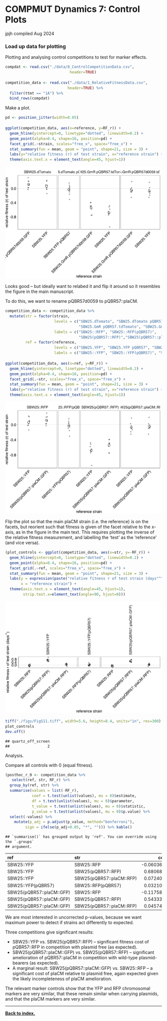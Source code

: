 COMPMUT Dynamics 7: Control Plots
================
jpjh
compiled Aug 2024

### Load up data for plotting

Plotting and analysing control competitions to test for marker effects.

``` r
compdat <- read.csv("./data/8_ControlCompetitionData.csv",
                             header=TRUE)

competition_data <- read.csv("./data/1_RelativeFitnessData.csv", 
                            header=TRUE) %>%
  filter(ttmt == "1A") %>%
  bind_rows(compdat)
```

Make a plot.

``` r
pd <- position_jitter(width=0.05)

ggplot(competition_data, aes(x=reference, y=RF_r)) +
  geom_hline(yintercept=0, linetype="dotted", linewidth=0.2) + 
  geom_point(alpha=0.4, shape=16, position=pd) + 
  facet_grid(.~strain, scales="free_x", space="free_x") +
  stat_summary(fun = mean, geom = "point", shape=21, size = 3) +
  labs(y="relative fitness (r) of test strain", x="reference strain") +
  theme(axis.text.x = element_text(angle=45, hjust=1))
```

![](7_ControlPlots_files/figure-gfm/unnamed-chunk-2-1.png)<!-- -->

Looks good – but ideally want to relabed it and flip it around so it
resembles the figure in the main manuscript.

To do this, we want to rename pQBR57d0059 to pQBR57::plaCM.

``` r
competition_data <- competition_data %>%
  mutate(str = factor(strain, 
                      levels = c("SBW25.dTomato", "SBW25.dTomato pQBR57", 
                                 "SBW25.GmR pQBR57.tdTomato", "SBW25.GmR pQBR57d0059.tdTomato"),
                      labels = c("SBW25::RFP", "SBW25::RFP(pQBR57)", 
                                 "SBW25(pQBR57::RFP)","SBW25(pQBR57::plaCM::RFP)")),
         ref = factor(reference,
                      levels = c("SBW25.YFP", "SBW25.YFP pQBR57", "SBW25.GmR pQBR57d0059.GFP"),
                      labels = c("SBW25::YFP", "SBW25::YFP(pQBR57)", "SBW25(pQBR57::plaCM::GFP)")))

ggplot(competition_data, aes(x=ref, y=RF_r)) +
  geom_hline(yintercept=0, linetype="dotted", linewidth=0.2) + 
  geom_point(alpha=0.4, shape=16, position=pd) + 
  facet_grid(.~str, scales="free_x", space="free_x") +
  stat_summary(fun = mean, geom = "point", shape=21, size = 3) +
  labs(y="relative fitness (r) of test strain", x="reference strain") +
  theme(axis.text.x = element_text(angle=45, hjust=1))
```

![](7_ControlPlots_files/figure-gfm/unnamed-chunk-3-1.png)<!-- -->

Flip the plot so that the main plaCM strain (i.e. the reference) is on
the facets, but reorient such that fitness is given of the facet
relative to the x-axis, as in the figure in the main text. This requires
plotting the inverse of the relative fitness measurement, and labelling
the ‘test’ as the ‘reference’ (and vice versa).

``` r
(plot_controls <- ggplot(competition_data, aes(x=str, y=-RF_r)) +
  geom_hline(yintercept=0, linetype="dotted", linewidth=0.2) + 
  geom_point(alpha=0.4, shape=16, position=pd) + 
  facet_grid(.~ref, scales="free_x", space="free_x") +
  stat_summary(fun = mean, geom = "point", shape=21, size = 3) +
  labs(y = expression(paste("relative fitness r of test strain (days"^"-1",")")), 
       x = "reference strain") +
  theme(axis.text.x = element_text(angle=45, hjust=1),
        strip.text.x=element_text(angle=90, hjust=0)))
```

![](7_ControlPlots_files/figure-gfm/unnamed-chunk-4-1.png)<!-- -->

``` r
tiff("./figs/FigS11.tiff", width=5.6, height=8.4, units="in", res=300)
plot_controls
dev.off()
```

    ## quartz_off_screen 
    ##                 2

Analysis.

Compare all controls with 0 (equal fitness).

``` r
(posthoc_r_0 <- competition_data %>%
   select(ref, str, RF_r) %>%
  group_by(ref, str) %>% 
  summarise(values = list(-RF_r),
            coef = t.test(unlist(values), mu = 0)$estimate,
            df = t.test(unlist(values), mu = 0)$parameter,
            t_value = t.test(unlist(values), mu = 0)$statistic,
            p_value = t.test(unlist(values), mu = 0)$p.value) %>%
  select(-values) %>%
    mutate(p_adj = p.adjust(p_value, method="bonferroni"),
         sign = ifelse(p_adj<0.05, "*", ""))) %>% kable()
```

    ## `summarise()` has grouped output by 'ref'. You can override using the `.groups`
    ## argument.

| ref                       | str                       |       coef |  df |    t_value |   p_value |     p_adj | sign |
|:--------------------------|:--------------------------|-----------:|----:|-----------:|----------:|----------:|:-----|
| SBW25::YFP                | SBW25::RFP                | -0.0603607 |   7 | -1.3882363 | 0.2076402 | 0.6229207 |      |
| SBW25::YFP                | SBW25(pQBR57::RFP)        |  0.6806835 |   7 | 10.3390252 | 0.0000172 | 0.0000515 | \*   |
| SBW25::YFP                | SBW25(pQBR57::plaCM::RFP) |  0.0724031 |   7 |  1.5508050 | 0.1648848 | 0.4946545 |      |
| SBW25::YFP(pQBR57)        | SBW25::RFP(pQBR57)        |  0.0321011 |   9 |  0.7656176 | 0.4635084 | 0.4635084 |      |
| SBW25(pQBR57::plaCM::GFP) | SBW25::RFP                | -0.1175864 |   7 | -2.9498501 | 0.0214114 | 0.0642343 |      |
| SBW25(pQBR57::plaCM::GFP) | SBW25(pQBR57::RFP)        |  0.5433326 |   7 | 10.9686213 | 0.0000116 | 0.0000348 | \*   |
| SBW25(pQBR57::plaCM::GFP) | SBW25(pQBR57::plaCM::RFP) |  0.0457496 |   7 |  1.0263559 | 0.3388773 | 1.0000000 |      |

We are most interested in uncorrected p-values, because we want maximum
power to detect if strains act differently to expected.

Three competitions give significant results:

- SBW25::YFP vs. SBW25(pQBR57::RFP) – significant fitness cost of
  pQBR57::RFP in competition with plasmid free (as expected).
- SBW25(pQBR57::plaCM::GFP) vs. SBW25(pQBR57::RFP) – significant
  amelioration of pQBR57::plaCM in competition with wild-type
  plasmid-bearers (as expected).
- A marginal result: SBW25(pQBR57::plaCM::GFP) vs. SBW25::RFP – a
  significant cost of plaCM relative to plasmid free, again expected
  given the likely incompleteness of plaCM amelioration.

The relevant marker controls show that the YFP and RFP chromosomal
markers are very similar, that these remain similar when carrying
plasmids, and that the plaCM markers are very similar.

------------------------------------------------------------------------

**[Back to index.](../README.md)**

